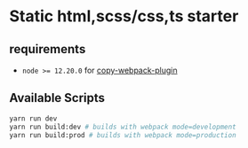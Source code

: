 # Static html,scss/css,ts starter

## requirements

- `node >= 12.20.0` for [copy-webpack-plugin](https://stackoverflow.com/questions/70288069/hookwebpackerror-not-supported-when-copy-webpack-plugin-is-used-on-windows)

## Available Scripts

```sh
yarn run dev
yarn run build:dev # builds with webpack mode=development
yarn run build:prod # builds with webpack mode=production
```
